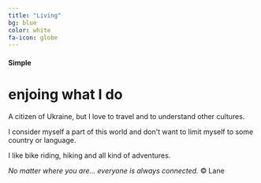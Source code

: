 ```yaml
---
title: "Living"
bg: blue
color: white
fa-icon: globe
---
```


#### Simple

# enjoing what I do

A citizen of Ukraine, but I love to travel and to understand other cultures.

I consider myself a part of this world and don't want to limit myself to some country or language.

I like bike riding, hiking and all kind of adventures.

_No matter where you are... everyone is always connected._ &copy; Lane
